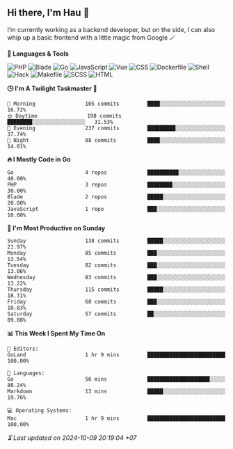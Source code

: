 ## Hi there, I'm Hau 👋
I’m currently working as a backend developer, but on the side, I can also whip up a basic frontend with a little magic from Google 🪄

<!--START_SECTION:readme-stats-->
**💬 Languages & Tools**

![PHP](https://img.shields.io/badge/PHP-65.21%25-4F5D95?&logo=PHP&labelColor=151b23)
![Blade](https://img.shields.io/badge/Blade-26.33%25-f7523f?&logo=Blade&labelColor=151b23)
![Go](https://img.shields.io/badge/Go-04.20%25-00ADD8?&logo=Go&labelColor=151b23)
![JavaScript](https://img.shields.io/badge/JavaScript-02.40%25-f1e05a?&logo=JavaScript&labelColor=151b23)
![Vue](https://img.shields.io/badge/Vue-01.21%25-41b883?&logo=Vue&labelColor=151b23)
![CSS](https://img.shields.io/badge/CSS-00.29%25-563d7c?&logo=CSS&labelColor=151b23)
![Dockerfile](https://img.shields.io/badge/Dockerfile-00.12%25-384d54?&logo=Dockerfile&labelColor=151b23)
![Shell](https://img.shields.io/badge/Shell-00.09%25-89e051?&logo=Shell&labelColor=151b23)
![Hack](https://img.shields.io/badge/Hack-00.07%25-878787?&logo=Hack&labelColor=151b23)
![Makefile](https://img.shields.io/badge/Makefile-00.04%25-427819?&logo=Makefile&labelColor=151b23)
![SCSS](https://img.shields.io/badge/SCSS-00.02%25-c6538c?&logo=SCSS&labelColor=151b23)
![HTML](https://img.shields.io/badge/HTML-00.02%25-e34c26?&logo=HTML&labelColor=151b23)


**🕒 I'm A Twilight Taskmaster 🌆**

```text
🌅 Morning                105 commits         ████░░░░░░░░░░░░░░░░░░░░░   16.72%
🌞 Daytime                198 commits         ████████░░░░░░░░░░░░░░░░░   31.53%
🌆 Evening                237 commits         █████████░░░░░░░░░░░░░░░░   37.74%
🌙 Night                  88 commits          ████░░░░░░░░░░░░░░░░░░░░░   14.01%
```

**🔥 I Mostly Code in Go**

```text
Go                       4 repos             ██████████░░░░░░░░░░░░░░░   40.00%
PHP                      3 repos             ████████░░░░░░░░░░░░░░░░░   30.00%
Blade                    2 repos             █████░░░░░░░░░░░░░░░░░░░░   20.00%
JavaScript               1 repo              ███░░░░░░░░░░░░░░░░░░░░░░   10.00%
```

**📅 I'm Most Productive on Sunday**

```text
Sunday                   138 commits         █████░░░░░░░░░░░░░░░░░░░░   21.97%
Monday                   85 commits          ███░░░░░░░░░░░░░░░░░░░░░░   13.54%
Tuesday                  82 commits          ███░░░░░░░░░░░░░░░░░░░░░░   13.06%
Wednesday                83 commits          ███░░░░░░░░░░░░░░░░░░░░░░   13.22%
Thursday                 115 commits         █████░░░░░░░░░░░░░░░░░░░░   18.31%
Friday                   68 commits          ███░░░░░░░░░░░░░░░░░░░░░░   10.83%
Saturday                 57 commits          ██░░░░░░░░░░░░░░░░░░░░░░░   09.08%
```

**📊 This Week I Spent My Time On**

```text
📝 Editors:
GoLand                   1 hr 9 mins         █████████████████████████   100.00%

💬 Languages:
Go                       56 mins             ████████████████████░░░░░   80.24%
Markdown                 13 mins             █████░░░░░░░░░░░░░░░░░░░░   19.76%

💻 Operating Systems:
Mac                      1 hr 9 mins         █████████████████████████   100.00%
```



*⏳ Last updated on 2024-10-09 20:19:04 +07*
<!--END_SECTION:readme-stats-->
